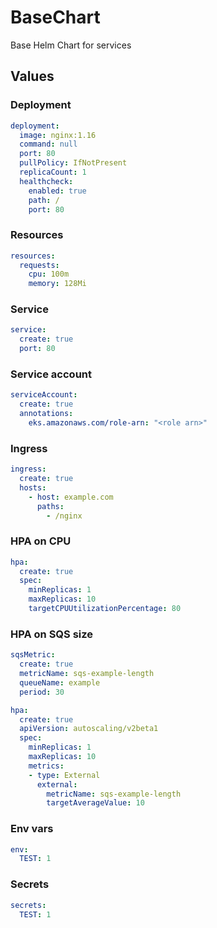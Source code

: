 # BaseChart
Base Helm Chart for services

## Values

### Deployment
```YAML
deployment:
  image: nginx:1.16
  command: null
  port: 80
  pullPolicy: IfNotPresent
  replicaCount: 1
  healthcheck:
    enabled: true
    path: /
    port: 80
```

### Resources
```YAML
resources:
  requests:
    cpu: 100m
    memory: 128Mi
```

### Service
```YAML
service:
  create: true
  port: 80
```

### Service account
```YAML
serviceAccount:
  create: true
  annotations:
    eks.amazonaws.com/role-arn: "<role arn>"
```

### Ingress
```YAML
ingress:
  create: true
  hosts:
    - host: example.com
      paths:
        - /nginx
```

### HPA on CPU
```YAML
hpa:
  create: true
  spec:
    minReplicas: 1
    maxReplicas: 10
    targetCPUUtilizationPercentage: 80
```

### HPA on SQS size
```YAML
sqsMetric:
  create: true
  metricName: sqs-example-length
  queueName: example
  period: 30

hpa:
  create: true
  apiVersion: autoscaling/v2beta1
  spec:
    minReplicas: 1
    maxReplicas: 10
    metrics:
    - type: External
      external:
        metricName: sqs-example-length
        targetAverageValue: 10
```

### Env vars
```YAML
env:
  TEST: 1
```

### Secrets
```YAML
secrets:
  TEST: 1
```
